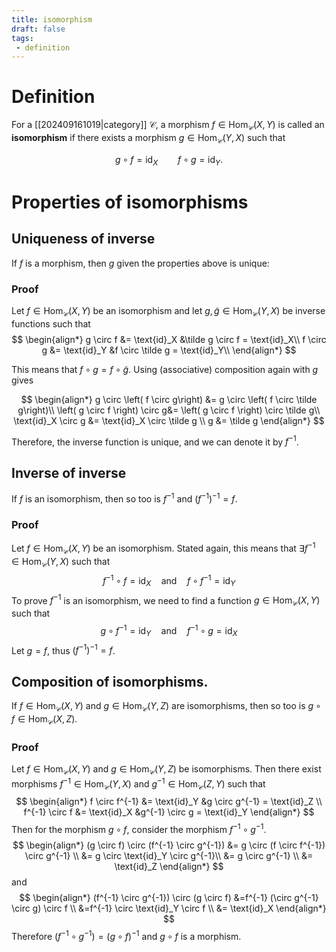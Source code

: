 ```yaml
---
title: isomorphism
draft: false
tags:
 - definition
---
```

# Definition
For a [[202409161019|category]] $\mathcal{C}$, a morphism $f \in \text{Hom}_\mathcal{C}(X,Y)$ is called an **isomorphism** if there exists a morphism $g \in \text{Hom}_\mathcal{C}(Y,X)$ such that 

$$
g \circ f = \text{id}_X \qquad f \circ g = \text{id}_Y.
$$

# Properties of isomorphisms
## Uniqueness of inverse
If $f$ is a morphism, then $g$ given the properties above is unique:

### Proof
Let $f \in \text{Hom}_\mathcal{C}(X,Y)$ be an isomorphism and let $g, \tilde g \in \text{Hom}_\mathcal{C}(Y,X)$ be inverse functions such that
$$
\begin{align*}
g \circ f &= \text{id}_X &\tilde g \circ f = \text{id}_X\\
f \circ g &= \text{id}_Y &f \circ \tilde g = \text{id}_Y\\
\end{align*}
$$

This means that $f \circ g = f \circ \tilde g$. 
Using (associative) composition again with $g$ gives

$$
\begin{align*}
g \circ \left( f \circ g\right) &= g \circ \left( f \circ \tilde g\right)\\
\left( g \circ f \right) \circ g&= \left( g \circ f \right) \circ \tilde g\\
\text{id}_X \circ g &= \text{id}_X \circ \tilde g \\
g &= \tilde g
\end{align*}
$$

Therefore, the inverse function is unique, and we can denote it by $f^{-1}$.

## Inverse of inverse
If $f$ is an isomorphism, then so too is $f^{-1}$ and $(f^{-1})^{-1}=f$.

### Proof
Let $f \in \text{Hom}_\mathcal{C}(X,Y)$ be an isomorphism.
Stated again, this means that $\exists f^{-1}\in \text{Hom}_\mathcal{C}(Y,X)$ such that 
$$ 
  f^{-1} \circ f = \text{id}_X    \quad \text{and} \quad
f \circ f^{-1} = \text{id}_Y$$
To prove $f^{-1}$ is an isomorphism, we need to find a function $g \in \text{Hom}_\mathcal{C}(X,Y)$ such that
$$ 
  g \circ f^{-1} = \text{id}_Y    \quad \text{and} \quad
 f^{-1} \circ g = \text{id}_X$$
 Let $g = f$, thus $(f^{-1})^{-1} = f$.

## Composition of isomorphisms.
If $f \in \text{Hom}_{\mathcal{C}}(X,Y)$ and $g \in \text{Hom}_{\mathcal{C}}(Y,Z)$ are isomorphisms, then so too is $g \circ f \in \text{Hom}_{\mathcal{C}}(X,Z)$.

### Proof
Let  $f \in \text{Hom}_{\mathcal{C}}(X,Y)$ and $g \in \text{Hom}_{\mathcal{C}}(Y,Z)$ be isomorphisms. 
Then there exist morphisms $f^{-1} \in \text{Hom}_{\mathcal{C}}(Y,X)$ and $g^{-1} \in \text{Hom}_{\mathcal{C}}(Z,Y)$
such that 
$$
\begin{align*}
  f \circ f^{-1} &= \text{id}_Y  &g \circ g^{-1} = \text{id}_Z \\
  f^{-1} \circ f &= \text{id}_X  &g^{-1} \circ g = \text{id}_Y
\end{align*}
$$
Then for the morphism $g \circ f$, consider the morphism $f^{-1} \circ g^{-1}$. 
$$
\begin{align*}
  (g \circ f) \circ (f^{-1} \circ g^{-1}) 
  &= g \circ (f \circ f^{-1}) \circ g^{-1} \\
  &= g \circ \text{id}_Y \circ g^{-1}\\
  &= g \circ g^{-1} \\
  &= \text{id}_Z
\end{align*}
$$
and 
$$
\begin{align*}
  (f^{-1} \circ g^{-1}) \circ (g \circ f) 
  &=f^{-1} (\circ g^{-1} \circ g) \circ f \\
  &=f^{-1} \circ \text{id}_Y \circ f \\
  &= \text{id}_X
\end{align*}
$$
Therefore $(f^{-1} \circ g^{-1}) = (g \circ f)^{-1}$ and $g \circ f$ is a morphism. 
